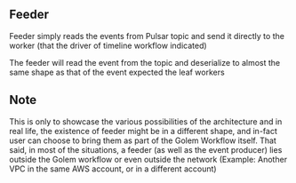 ## Feeder

Feeder simply reads the events from Pulsar topic 
and send it directly to the worker (that the driver of timeline workflow indicated)

The feeder will read the event from the topic and deserialize to almost the same shape as that of the event
expected the leaf workers

## Note
This is only to showcase the various possibilities of the architecture and in real life, the existence of feeder might be in 
a different shape, and in-fact user can choose to bring them as part of the Golem Workflow itself.
That said, in most of the situations, a feeder (as well as the event producer) lies outside the Golem workflow 
or even outside the network (Example: Another VPC in the same AWS account, or in a different account)

